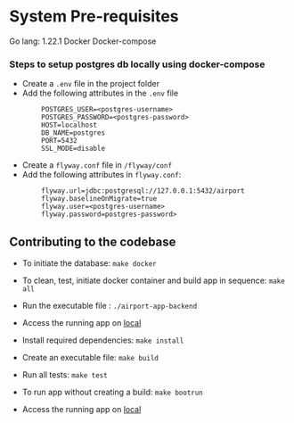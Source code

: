 # System Pre-requisites

Go lang: 1.22.1
Docker
Docker-compose

### Steps to setup postgres db locally using docker-compose

- Create a `.env` file in the project folder
- Add the following attributes in the `.env` file
```
        POSTGRES_USER=<postgres-username>
        POSTGRES_PASSWORD=<postgres-password>
        HOST=localhost
        DB_NAME=postgres
        PORT=5432
        SSL_MODE=disable
``` 
- Create a `flyway.conf` file in `/flyway/conf`
- Add the following attributes in `flyway.conf`:
```
        flyway.url=jdbc:postgresql://127.0.0.1:5432/airport
        flyway.baselineOnMigrate=true
        flyway.user=<postgres-username>
        flyway.password=postgres-password>
```
## Contributing to the codebase

- To initiate the database: `make docker`
- To clean, test, initiate docker container and build app in sequence: `make all`
- Run the executable file : `./airport-app-backend`
- Access the running app on [local](https://0.0.0.0:8080/)

- Install required dependencies: `make install`
- Create an executable file: `make build`
- Run all tests: `make test`

- To run app without creating a build: `make bootrun`
- Access the running app on [local](https://0.0.0.0:8080/)

